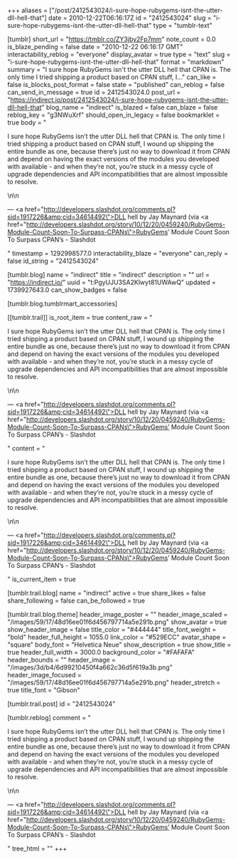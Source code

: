 +++
aliases = ["/post/2412543024/i-sure-hope-rubygems-isnt-the-utter-dll-hell-that"]
date = 2010-12-22T06:16:17Z
id = "2412543024"
slug = "i-sure-hope-rubygems-isnt-the-utter-dll-hell-that"
type = "tumblr-text"

[tumblr]
short_url = "https://tmblr.co/ZY3jby2Fp7mm"
note_count = 0.0
is_blaze_pending = false
date = "2010-12-22 06:16:17 GMT"
interactability_reblog = "everyone"
display_avatar = true
type = "text"
slug = "i-sure-hope-rubygems-isnt-the-utter-dll-hell-that"
format = "markdown"
summary = "I sure hope RubyGems isn't the utter DLL hell that CPAN is. The only time I tried shipping a product based on CPAN stuff, I..."
can_like = false
is_blocks_post_format = false
state = "published"
can_reblog = false
can_send_in_message = true
id = 2412543024.0
post_url = "https://indirect.io/post/2412543024/i-sure-hope-rubygems-isnt-the-utter-dll-hell-that"
blog_name = "indirect"
is_blazed = false
can_blaze = false
reblog_key = "g3NWuXrf"
should_open_in_legacy = false
bookmarklet = true
body = "<p>I sure hope RubyGems isn&rsquo;t the utter DLL hell that CPAN is. The only time I tried shipping a product based on CPAN stuff, I wound up shipping the entire bundle as one, because there&rsquo;s just no way to download it from CPAN and depend on having the exact versions of the modules you developed with available - and when they&rsquo;re not, you&rsquo;re stuck in a messy cycle of upgrade dependencies and API incompatibilities that are almost impossible to resolve.</p>\n\n<p>— <a href=\"http://developers.slashdot.org/comments.pl?sid=1917226&amp;cid=34614492\">DLL hell by Jay Maynard</a> (via <a href=\"http://developers.slashdot.org/story/10/12/20/0459240/RubyGems-Module-Count-Soon-To-Surpass-CPANs\">RubyGems&rsquo; Module Count Soon To Surpass CPAN&rsquo;s - Slashdot</a></p>"
timestamp = 1292998577.0
interactability_blaze = "everyone"
can_reply = false
id_string = "2412543024"

[tumblr.blog]
name = "indirect"
title = "indirect"
description = ""
url = "https://indirect.io/"
uuid = "t:PgyUJU3SA2Klwyt81UWAwQ"
updated = 1739927643.0
can_show_badges = false

[tumblr.blog.tumblrmart_accessories]

[[tumblr.trail]]
is_root_item = true
content_raw = "<p>I sure hope RubyGems isn’t the utter DLL hell that CPAN is. The only time I tried shipping a product based on CPAN stuff, I wound up shipping the entire bundle as one, because there’s just no way to download it from CPAN and depend on having the exact versions of the modules you developed with available - and when they’re not, you’re stuck in a messy cycle of upgrade dependencies and API incompatibilities that are almost impossible to resolve.</p>\n\n<p>— <a href=\"http://developers.slashdot.org/comments.pl?sid=1917226&amp;cid=34614492\">DLL hell by Jay Maynard</a> (via <a href=\"http://developers.slashdot.org/story/10/12/20/0459240/RubyGems-Module-Count-Soon-To-Surpass-CPANs\">RubyGems’ Module Count Soon To Surpass CPAN’s - Slashdot</a></p>"
content = "<p>I sure hope RubyGems isn&rsquo;t the utter DLL hell that CPAN is. The only time I tried shipping a product based on CPAN stuff, I wound up shipping the entire bundle as one, because there&rsquo;s just no way to download it from CPAN and depend on having the exact versions of the modules you developed with available - and when they&rsquo;re not, you&rsquo;re stuck in a messy cycle of upgrade dependencies and API incompatibilities that are almost impossible to resolve.</p>\n\n<p>&mdash; <a href=\"http://developers.slashdot.org/comments.pl?sid=1917226&amp;cid=34614492\">DLL hell by Jay Maynard</a> (via <a href=\"http://developers.slashdot.org/story/10/12/20/0459240/RubyGems-Module-Count-Soon-To-Surpass-CPANs\">RubyGems&rsquo; Module Count Soon To Surpass CPAN&rsquo;s - Slashdot</a></p>"
is_current_item = true

[tumblr.trail.blog]
name = "indirect"
active = true
share_likes = false
share_following = false
can_be_followed = true

[tumblr.trail.blog.theme]
header_image_poster = ""
header_image_scaled = "/images/59/17/48d16ee01f6d456797714a5e291b.png"
show_avatar = true
show_header_image = false
title_color = "#444444"
title_font_weight = "bold"
header_full_height = 1055.0
link_color = "#529ECC"
avatar_shape = "square"
body_font = "Helvetica Neue"
show_description = true
show_title = true
header_full_width = 3000.0
background_color = "#FAFAFA"
header_bounds = ""
header_image = "/images/3d/b4/6d99210450f4a662c36d5f619a3b.png"
header_image_focused = "/images/59/17/48d16ee01f6d456797714a5e291b.png"
header_stretch = true
title_font = "Gibson"

[tumblr.trail.post]
id = "2412543024"

[tumblr.reblog]
comment = "<p>I sure hope RubyGems isn’t the utter DLL hell that CPAN is. The only time I tried shipping a product based on CPAN stuff, I wound up shipping the entire bundle as one, because there’s just no way to download it from CPAN and depend on having the exact versions of the modules you developed with available - and when they’re not, you’re stuck in a messy cycle of upgrade dependencies and API incompatibilities that are almost impossible to resolve.</p>\n\n<p>— <a href=\"http://developers.slashdot.org/comments.pl?sid=1917226&amp;cid=34614492\">DLL hell by Jay Maynard</a> (via <a href=\"http://developers.slashdot.org/story/10/12/20/0459240/RubyGems-Module-Count-Soon-To-Surpass-CPANs\">RubyGems’ Module Count Soon To Surpass CPAN’s - Slashdot</a></p>"
tree_html = ""
+++
